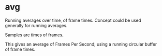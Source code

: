 # avg
Running averages over time, of frame times.  Concept could be used generally for running averages.

Samples are times of frames.

This gives an average of Frames Per Second, using a running circular buffer of frame times.
